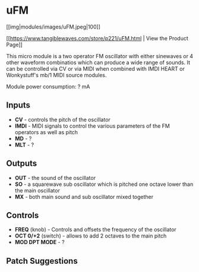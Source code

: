 # uFM

[[img|modules/images/uFM.jpeg|100]]

[[https://www.tangiblewaves.com/store/p221/uFM.html | View the Product Page]]

This micro module is a two operator FM oscillator with either sinewaves or 4 other waveform combinatios which can produce a wide range of sounds. It can be controlled via CV or via MIDI when combined with IMDI HEART or Wonkystuff's mb/1 MIDI source modules.

Module power consumption: ? mA

## Inputs
* **CV** - controls the pitch of the oscillator
* **IMDI** - MIDI signals to control the various parameters of the FM operators as well as pitch
* **MD** - ?
* **MLT** - ?

## Outputs
* **OUT** - the sound of the oscillator
* **SO** - a squarewave sub oscillator which is pitched one octave lower than the main oscillator
* **MX** - both main sound and sub oscillator mixed together

## Controls
* **FREQ** (knob) - Controls and offsets the frequency of the oscillator
* **OCT 0/+2** (switch) - allows to add 2 octaves to the main pitch
* **MOD DPT MODE** - ?

## Patch Suggestions

